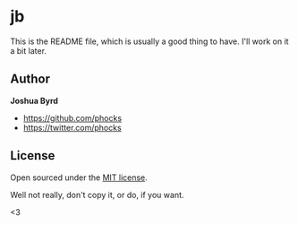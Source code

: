 # jb

This is the README file, which is usually a good thing to have. I'll work on it a bit later.


## Author

**Joshua Byrd**
- <https://github.com/phocks>
- <https://twitter.com/phocks>


## License

Open sourced under the [MIT license](LICENSE.md). 

Well not really, don't copy it, or do, if you want.

<3
